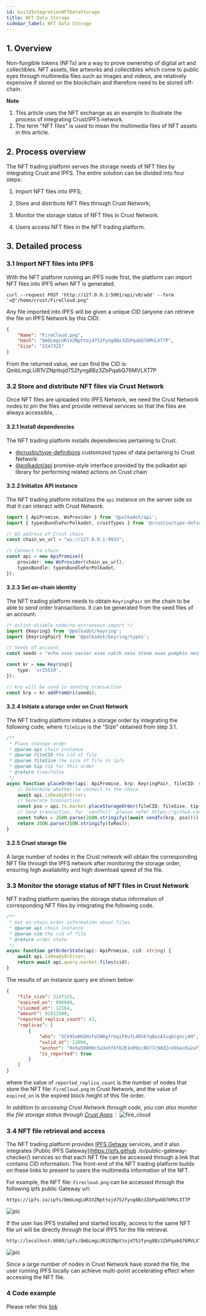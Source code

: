 ```yaml
---
id: buildIntegrationNFTDataStorage
title: NFT Data Storage
sidebar_label: NFT Data Storage
---
```


## 1. Overview
Non-fungible tokens (NFTs) are a way to prove ownership of digital art and collectibles.
NFT assets, like artworks and collectibles which come to public eyes through multimedia files such as images and videos, are relatively expensive if stored on the blockchain and therefore need to be stored off-chain.

**Note**
1. This article uses the NFT exchange as an example to illustrate the process of integrating Crust/IPFS network.
2. The term "NFT files" is used to mean the multimedia files of NFT assets in this article.

## 2. Process overview
The NFT trading platform serves the storage needs of NFT files by integrating Crust and IPFS. The entire solution can be divided into four steps:
1. Import NFT files into IPFS;

2. Store and distribute NFT files through Crust Network;

3. Monitor the storage status of NFT files in Crust Network.

4. Users access NFT files in the NFT trading platform.

## 3. Detailed process
### 3.1 Import NFT files into IPFS
With the NFT platform running an IPFS node first, the platform can import NFT files into IPFS when NFT is generated.
```shell
curl --request POST 'http://127.0.0.1:5001/api/v0/add' --form '=@"/home/crust/FireCloud.png"
```

Any file imported into IPFS will be given a unique CID (anyone can retrieve the file on IPFS Network by this CID).

```json
{
    "Name": "FireCloud.png",
    "Hash": "QmbLmgLUR1VZNpttojd752fyng8Bz3ZbPqabQ76MVLXT7P",
    "Size": "2247325"
}
```

From the returned value, we can find the CID is: QmbLmgLUR1VZNpttojd752fyng8Bz3ZbPqabQ76MVLXT7P

### 3.2 Store and distribute NFT files via Crust Network
Once NFT files are uploaded into IPFS Network, we need the Crust Network nodes to pin the files and provide retrieval services so that the files are always accessible, .

#### 3.2.1 Install dependencies

The NFT trading platform installs dependencies pertaining to Crust.
- [@crustio/type-definitions](https://github.com/crustio/crust.js) customized types of data pertaining to Crust Network
- [@polkadot/api](https://github.com/polkadot-js/api)  promise-style interface provided by the polkadot api library for performing related actions on Crust chain

#### 3.2.2 Initialize API instance

The NFT trading platform initializes the `api`  instance on the server side so that it can interact with Crust Network. 

```typescript
import { ApiPromise, WsProvider } from '@polkadot/api';
import { typesBundleForPolkadot, crustTypes } from '@crustio/type-definitions';

// WS address of Crust chain
const chain_ws_url = "ws://127.0.0.1:9933";

// Connect to chain
const api = new ApiPromise({
    provider: new WsProvider(chain_ws_url),
    typesBundle: typesBundleForPolkadot,
});
```

#### 3.2.3 Set on-chain identity

The NFT trading platform needs to obtain  `KeyringPair` on the chain to be able to send order transactions. It can be generated from the seed files of an account:

```typescript
/* eslint-disable node/no-extraneous-import */
import {Keyring} from '@polkadot/keyring';
import {KeyringPair} from '@polkadot/keyring/types';

// Seeds of account
const seeds = "echo xxxx soccer xxxx catch xxxx stone xxxx pumpkin nest merge xxxx";

const kr = new Keyring({
    type: 'sr25519',
});

// krp will be used in sending transaction
const krp = kr.addFromUri(seeds);
```

#### 3.2.4 Initiate a storage order on Crust Network
The NFT trading platform initiates a storage order by integrating the following code, where `fileSize` is the "Size" obtained from step 3.1.

```typescript
/**
 * Place storage order
 * @param api chain instance
 * @param fileCID the cid of file
 * @param fileSize the size of file in ipfs
 * @param tip tip for this order
 * @return true/false
 */
async function placeOrder(api: ApiPromise, krp: KeyringPair, fileCID: string, fileSize: number, tip: number) {
    // Determine whether to connect to the chain
    await api.isReadyOrError;
    // Generate transaction
    const pso = api.tx.market.placeStorageOrder(fileCID, fileSize, tip);
    // Send transaction, for 'sendTx()' please refer https://github.com/crustio/crust-demo/blob/main/sample-store-demo/src/utils.ts
    const txRes = JSON.parse(JSON.stringify((await sendTx(krp, pso))));
    return JSON.parse(JSON.stringify(txRes));
}
```

#### 3.2.5 Crust storage file

A large number of nodes in the Crust network will obtain the corresponding NFT file through the IPFS network after monitoring the storage order, ensuring high availability and high download speed of the file.


### 3.3 Monitor the storage status of NFT files in Crust Network
NFT trading platform queries the storage status information of corresponding NFT files by integrating the following code.
```typescript
/**
 * Get on-chain order information about files
 * @param api chain instance
 * @param cid the cid of file
 * @return order state
 */
async function getOrderState(api: ApiPromise, cid: string) {
    await api.isReadyOrError;
    return await api.query.market.files(cid);
}
```

The results of an instance query are shown below:

```json
{
	"file_size": 2247325,
	"expired_on": 896600,
	"claimed_at": 12164,
	"amount": 92812500,
	"reported_replica_count": 43,
	"replicas": [
		{
			"who": "5Ck95aKKQHiFd2W8gfrbqiF8u7L4DSEYqBazA3iqbCgncj4H",
			"valid_at": 12094,
			"anchor": "0x9a59000c5a3e5f8f6261e09cc8b77c98d2c45bac0a2af7a151d97a392b927b074c6d580053e50f11325ca0dc3f2135eb4372b6f4e73329f99705208a31c4d728",
			"is_reported": true
		}
	]
}
```

where the value of `reported_replica_count` is the number of nodes that store the NFT file: `FireCloud.png` in Crust Network, and the value of `expired_on` is the expired block height of this file order.

*In addition to accessing Crust Network through code, you can also monitor the file storage status through [Crust Apps](https://apps.crust.network/?rpc=wss%3A%2F%2Fapi-maxwell.crust.network#/storage/market)：*
![fire_cloud](https://crust-data.oss-cn-shanghai.aliyuncs.com/wiki/build/fire_cloud.png)

### 3.4 NFT file retrieval and access
The NFT trading platform provides [IPFS Getway](https://docs.ipfs.io/concepts/ipfs-gateway/#gateway-types) services, and it also integrates [Public IPFS Gateway](https://ipfs.github .io/public-gateway-checker/) services so that each NFT file can be accessed through a link that contains CID information. The front-end of the NFT trading platform builds on these links to present to users the multimedia information of the NFT.

For example, the NFT file: `Firecloud.png` can be accessed through the following ipfs public Gateway url:
```url
https://ipfs.io/ipfs/QmbLmgLUR1VZNpttojd752fyng8Bz3ZbPqabQ76MVLXT7P
```
![pic](assets/build/ipfsio-nft.png)


If the user has IPFS installed and started locally, access to the same NFT file url will be directly through the local IPFS for the file retrieval.
```url
http://localhost:8080/ipfs/QmbLmgLUR1VZNpttojd752fyng8Bz3ZbPqabQ76MVLXT7P
```
![pic](https://crust-data.oss-cn-shanghai.aliyuncs.com/wiki/build/local.png)

Since a large number of nodes in Crust Network have stored the file, the user running IPFS locally can achieve multi-point accelerating effect when accessing the NFT file.

### 4 Code example

Please refer this [link](https://github.com/crustio/crust-demo)
